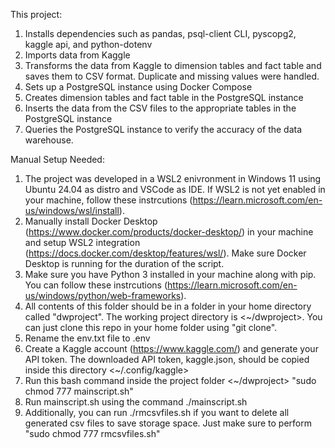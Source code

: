 This project:

1. Installs dependencies such as pandas, psql-client CLI, pyscopg2, kaggle api, and python-dotenv
2. Imports data from Kaggle
3. Transforms the data from Kaggle to dimension tables and fact table and saves them to CSV format. Duplicate and missing values were handled. 
4. Sets up a PostgreSQL instance using Docker Compose
5. Creates dimension tables and fact table in the PostgreSQL instance
6. Inserts the data from the CSV files to the appropriate tables in the PostgreSQL instance
7. Queries the PostgreSQL instance to verify the accuracy of the data warehouse.

Manual Setup Needed:

1. The project was developed in a WSL2 enivronment in Windows 11 using Ubuntu 24.04 as distro and VSCode as IDE. If WSL2 is not yet enabled in your machine, follow these instrcutions (https://learn.microsoft.com/en-us/windows/wsl/install).
2. Manually install Docker Desktop (https://www.docker.com/products/docker-desktop/) in your machine and setup WSL2 integration (https://docs.docker.com/desktop/features/wsl/). Make sure Docker Desktop is running for the duration of the script.
3. Make sure you have Python 3 installed in your machine along with pip. You can follow these instrcutions (https://learn.microsoft.com/en-us/windows/python/web-frameworks).
4. All contents of this folder should be in a folder in your home directory called "dwproject". The working project directory is <~/dwproject>. You can just clone this repo in your home folder using "git clone".
5. Rename the env.txt file to .env
6. Create a Kaggle account (https://www.kaggle.com/) and generate your API token. The downloaded API token, kaggle.json, should be copied inside this directory <~/.config/kaggle>
7. Run this bash command inside the project folder <~/dwproject> "sudo chmod 777 mainscript.sh"
8. Run mainscript.sh using the command ./mainscript.sh
9. Additionally, you can run ./rmcsvfiles.sh if you want to delete all generated csv files to save storage space. Just make sure to perform "sudo chmod 777 rmcsvfiles.sh"
